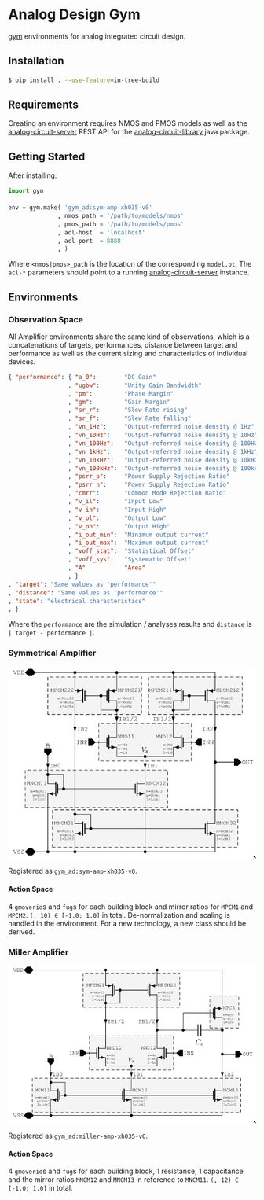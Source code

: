 # Analog Design Gym

[gym](https://gym.openai.com/) environments for analog integrated circuit design.

## Installation

```bash
$ pip install . --use-feature=in-tree-build
```

## Requirements

Creating an environment requires NMOS and PMOS models as well as the
[analog-circuit-server](https://github.com/augustunderground/analog-circuit-server)
REST API for the 
[analog-circuit-library](https://gitlab-forschung.reutlingen-university.de/schweikm/analog-circuit-library)
java package.

## Getting Started

After installing:

```python
import gym

env = gym.make( 'gym_ad:sym-amp-xh035-v0'
              , nmos_path = '/path/to/models/nmos'
              , pmos_path = '/path/to/models/pmos'
              , acl-host  = 'localhost'
              , acl-port  = 8888
              , )
```

Where `<nmos|pmos>_path` is the location of the corresponding `model.pt`. The
`acl-*` parameters should point to a running
[analog-circuit-server](https://github.com/augustunderground/analog-circuit-server)
instance.

## Environments

### Observation Space

All Amplifier environments share the same kind of observations, which is a
concatenations of targets, performances, distance between target and
performance as well as the current sizing and characteristics of individual
devices.

```json
{ "performance": { "a_0":        "DC Gain"
                 , "ugbw":       "Unity Gain Bandwidth"
                 , "pm":         "Phase Margin"
                 , "gm":         "Gain Margin"
                 , "sr_r":       "Slew Rate rising"
                 , "sr_f":       "Slew Rate falling"
                 , "vn_1Hz":     "Output-referred noise density @ 1Hz"
                 , "vn_10Hz":    "Output-referred noise density @ 10Hz"
                 , "vn_100Hz":   "Output-referred noise density @ 100Hz"
                 , "vn_1kHz":    "Output-referred noise density @ 1kHz"
                 , "vn_10kHz":   "Output-referred noise density @ 10kHz"
                 , "vn_100kHz":  "Output-referred noise density @ 100kHz"
                 , "psrr_p":     "Power Supply Rejection Ratio"
                 , "psrr_n":     "Power Supply Rejection Ratio"
                 , "cmrr":       "Common Mode Rejection Ratio"
                 , "v_il":       "Input Low"
                 , "v_ih":       "Input High"
                 , "v_ol":       "Output Low"
                 , "v_oh":       "Output High"
                 , "i_out_min":  "Minimum output current"
                 , "i_out_max":  "Maximum output current"
                 , "voff_stat":  "Statistical Offset"
                 , "voff_sys":   "Systematic Offset"
                 , "A"           "Area"
                 , }
, "target": "Same values as 'performance'"
, "distance": "Same values as 'performance'"
, "state": "electrical characteristics"
, }
```

Where the `performance` are the simulation / analyses results and `distance` is
`| target - performance |`.

### Symmetrical Amplifier

![sym](https://raw.githubusercontent.com/AugustUnderground/smacd2021-b4.4/master/notebooks/fig/sym.png)

Registered as `gym_ad:sym-amp-xh035-v0`.

#### Action Space

4 `gmoverid`s and `fug`s for each building block and mirror ratios for `MPCM1`
and `MPCM2`. `(, 10) ∈ [-1.0; 1.0]` in total. De-normalization and scaling is
handled in the environment. For a new technology, a new class should be
derived.

### Miller Amplifier

![moa](https://raw.githubusercontent.com/AugustUnderground/smacd2021-b4.4/master/notebooks/fig/moa.png)

Registered as `gym_ad:miller-amp-xh035-v0`.

#### Action Space

4 `gmoverid`s and `fug`s for each building block, 1 resistance, 1 capacitance
and the mirror ratios `MNCM12` and `MNCM13` in reference to `MNCM11`. 
`(, 12) ∈ [-1.0; 1.0]` in total.
